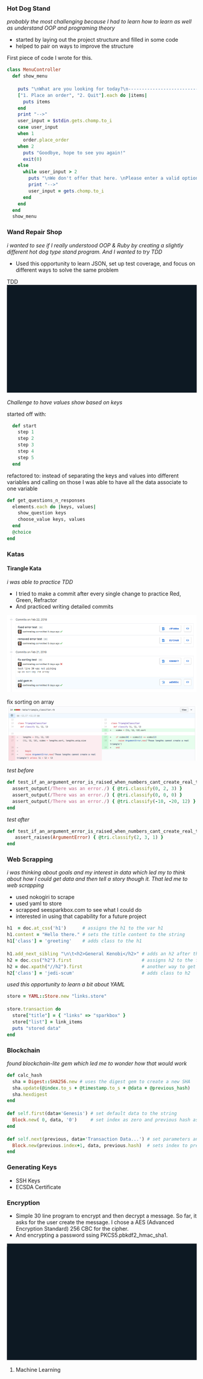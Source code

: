 ### Hot Dog Stand
_probably the most challenging because I had to learn how to learn as well as understand OOP and programing theory_
* started by laying out the project structure and filled in some code
* helped to pair on ways to improve the structure

First piece of code I wrote for this.
```ruby
class MenuController
  def show_menu

    puts "\nWhat are you looking for today?\n-------------------------------"
    ["1. Place an order", "2. Quit"].each do |items|
      puts items
    end
    print "-->"
    user_input = $stdin.gets.chomp.to_i
    case user_input
    when 1
      order.place_order
    when 2
      puts "Goodbye, hope to see you again!"
      exit(0)
    else
      while user_input > 2
        puts "\nWe don't offer that here. \nPlease enter a valid option.\n----------------------------\n"
        print "-->"
        user_input = gets.chomp.to_i
      end
    end
  end
  show_menu
```
### Wand Repair Shop
_i wanted to see if I really understood OOP & Ruby by creating a slightly different hot dog type stand program. And I wanted to try TDD_
* Used this opportunity to learn JSON, set up test coverage, and focus on different ways to solve the same problem

TDD
![Wand Repair](images/wand-shop.gif)

_Challenge to have values show based on keys_

started off with:
```ruby
  def start
    step 1
    step 2
    step 3
    step 4
    step 5
  end
```

refactored to:
instead of separating the keys and values into different variables and calling on those
I was able to have all the data associate to one variable
```ruby
def get_questions_n_responses
  elements.each do |keys, values|
    show_question keys
    choose_value keys, values
  end
  @choice
end
```

### Katas
#### Tirangle Kata
_i was able to practice TDD_
* I tried to make a commit after every single change to practice Red, Green, Refractor
* And practiced writing detailed commits

![Triangle Kata Commits Screenshot](images/triangle-commits.jpg)

fix sorting on array
![Triangle Kata Screenshot](images/triangle-sort.jpg)

_test before_
```ruby
def test_if_an_argument_error_is_raised_when_numbers_cant_create_real_triangle
  assert_output(/There was an error./) { @tri.classify(0, 2, 3) }
  assert_output(/There was an error./) { @tri.classify(0, 0, 0) }
  assert_output(/There was an error./) { @tri.classify(-10, -20, 12) }
end
```

_test after_
```ruby
def test_if_an_argument_error_is_raised_when_numbers_cant_create_real_triangle
   assert_raises(ArgumentError) { @tri.classify(2, 3, 1) }
end
```

### Web Scrapping
_i was thinking about goals and my interest in data which led my to think about how I could get data and then tell a story though it. That led me to web scrapping_
   * used nokogiri to scrape
   * used yaml to store
   * scrapped seesparkbox.com to see what I could do
   * interested in using that capability for a future project

```ruby
h1  = doc.at_css('h1')      # assigns the h1 to the var h1
h1.content = "Hello there." # sets the title content to the string
h1['class'] = 'greeting'    # adds class to the h1

h1.add_next_sibling "\n\t<h2>General Kenobi</h2>" # adds an h2 after the h1
h2 = doc.css("h2").first                          # assigns h2 to the first h2 of the doc
h2 = doc.xpath("//h2").first                      # another way to get the h2
h2['class'] = 'jedi-scum'                         # adds class to h2
```

 _used this opportunity to learn a bit about YAML_

```ruby
store = YAML::Store.new "links.store"

store.transaction do
  store["title"] = { "links" => "sparkbox" }
  store["list"] = link_items
  puts "stored data"
end
```


### Blockchain

_found blockchain-lite gem which led me to wonder how that would work_

```ruby
def calc_hash
  sha = Digest::SHA256.new # uses the digest gem to create a new SHA
  sha.update(@index.to_s + @timestamp.to_s + @data + @previous_hash)
  sha.hexdigest
end

def self.first(data='Genesis') # set default data to the string
  Block.new( 0, data, '0')     # set index as zero and previous hash as zero
end

def self.next(previous, data='Transaction Data...') # set parameters and default data
  Block.new(previous.index+1, data, previous.hash)  # sets index to previous block + 1, hash to previous hash
end
```


### Generating Keys

* SSH Keys
* ECSDA Certificate

### Encryption
* Simple 30 line program to encrypt and then decrypt a message. So far, it asks for the user create the message. I chose a AES (Advanced Encryption Standard) 256 CBC for the cipher.
* And encrypting a password ssing PKCS5.pbkdf2_hmac_sha1.

![secret message](images/tty.gif)



 1. Machine Learning

